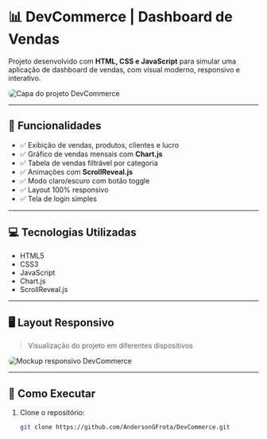 # 📊 DevCommerce | Dashboard de Vendas

Projeto desenvolvido com **HTML, CSS e JavaScript** para simular uma aplicação de dashboard de vendas, com visual moderno, responsivo e interativo.

<img src="https://raw.githubusercontent.com/AndersonGFrota/DevCommerce/main/assets/devcommerce-capa.png" alt="Capa do projeto DevCommerce" style="max-width: 100%; border-radius: 10px;" />

---

## 🧠 Funcionalidades

- ✅ Exibição de vendas, produtos, clientes e lucro
- ✅ Gráfico de vendas mensais com **Chart.js**
- ✅ Tabela de vendas filtrável por categoria
- ✅ Animações com **ScrollReveal.js**
- ✅ Modo claro/escuro com botão toggle
- ✅ Layout 100% responsivo
- ✅ Tela de login simples

---

## 💻 Tecnologias Utilizadas

- HTML5
- CSS3
- JavaScript
- Chart.js
- ScrollReveal.js

---

## 🖥️ Layout Responsivo

> Visualização do projeto em diferentes dispositivos

<img src="https://raw.githubusercontent.com/AndersonGFrota/DevCommerce/main/assets/devcommerce-capa.png" alt="Mockup responsivo DevCommerce" style="max-width: 100%; border-radius: 10px;" />

---

## 🚀 Como Executar

1. Clone o repositório:
   ```bash
   git clone https://github.com/AndersonGFrota/DevCommerce.git
